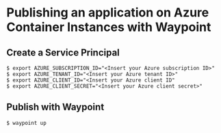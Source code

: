 # Publishing an application on Azure Container Instances with Waypoint


## Create a Service Principal

```console
$ export AZURE_SUBSCRIPTION_ID="<Insert your Azure subscription ID>"
$ export AZURE_TENANT_ID="<Insert your Azure tenant ID>"
$ export AZURE_CLIENT_ID="<Insert your Azure client ID"
$ export AZURE_CLIENT_SECRET="<Insert your Azure client secret>"
```

## Publish with Waypoint

```console
$ waypoint up
```
